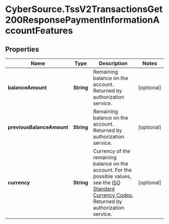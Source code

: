 # CyberSource.TssV2TransactionsGet200ResponsePaymentInformationAccountFeatures

## Properties
Name | Type | Description | Notes
------------ | ------------- | ------------- | -------------
**balanceAmount** | **String** | Remaining balance on the account.  Returned by authorization service.  | [optional] 
**previousBalanceAmount** | **String** | Remaining balance on the account.  Returned by authorization service.  | [optional] 
**currency** | **String** | Currency of the remaining balance on the account. For the possible values, see the [ISO Standard Currency Codes.](http://apps.cybersource.com/library/documentation/sbc/quickref/currencies.pdf)  Returned by authorization service.  | [optional] 


